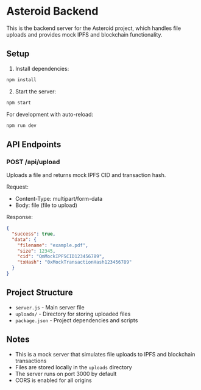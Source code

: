 # Asteroid Backend

This is the backend server for the Asteroid project, which handles file uploads and provides mock IPFS and blockchain functionality.

## Setup

1. Install dependencies:
```bash
npm install
```

2. Start the server:
```bash
npm start
```

For development with auto-reload:
```bash
npm run dev
```

## API Endpoints

### POST /api/upload
Uploads a file and returns mock IPFS CID and transaction hash.

Request:
- Content-Type: multipart/form-data
- Body: file (file to upload)

Response:
```json
{
  "success": true,
  "data": {
    "filename": "example.pdf",
    "size": 12345,
    "cid": "QmMockIPFSCID123456789",
    "txHash": "0xMockTransactionHash123456789"
  }
}
```

## Project Structure

- `server.js` - Main server file
- `uploads/` - Directory for storing uploaded files
- `package.json` - Project dependencies and scripts

## Notes

- This is a mock server that simulates file uploads to IPFS and blockchain transactions
- Files are stored locally in the `uploads` directory
- The server runs on port 3000 by default
- CORS is enabled for all origins 